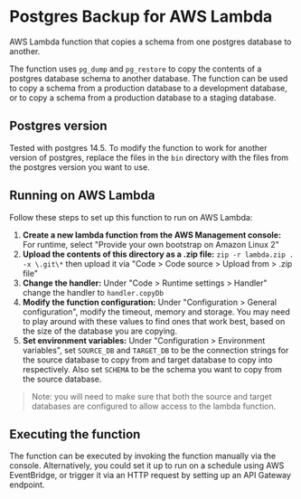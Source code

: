 # Postgres Backup for AWS Lambda
AWS Lambda function that copies a schema from one postgres database to another.

The function uses `pg_dump` and `pg_restore` to copy the contents of a postgres database schema to another database. The function can be used to copy a schema from a production database to a development database, or to copy a schema from a production database to a staging database. 

## Postgres version
Tested with postgres 14.5. To modify the function to work for another version of postgres, replace the files in the `bin` directory with the files from the postgres version you want to use.

## Running on AWS Lambda
Follow these steps to set up this function to run on AWS Lambda:
1. **Create a new lambda function from the AWS Management console:** For runtime, select "Provide your own bootstrap on Amazon Linux 2"
2. **Upload the contents of this directory as a .zip file:** `zip -r lambda.zip . -x \.git\*` then upload it via "Code > Code source > Upload from > .zip file" 
3. **Change the handler:** Under "Code > Runtime settings > Handler" change the handler to `handler.copyDb`
4. **Modify the function configuration:** Under "Configuration > General configuration", modify the timeout, memory and storage. You may need to play around with these values to find ones that work best, based on the size of the database you are copying.
5. **Set environment variables:** Under "Configuration > Environment variables", set `SOURCE_DB` and `TARGET_DB` to be the connection strings for the source database to copy from and target database to copy into respectively. Also set `SCHEMA` to be the schema you want to copy from the source database.

> Note: you will need to make sure that both the source and target databases are configured to allow access to the lambda function.

## Executing the function
The function can be executed by invoking the function manually via the console. Alternatively, you could set it up to run on a schedule using AWS EventBridge, or trigger it via an HTTP request by setting up an API Gateway endpoint.
